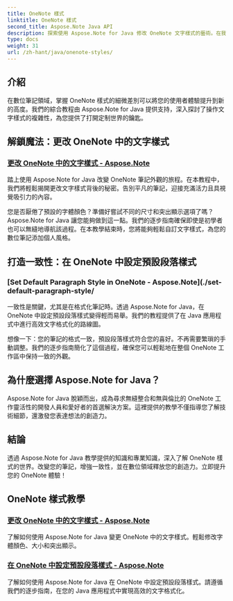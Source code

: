 ```yaml
---
title: OneNote 樣式
linktitle: OneNote 樣式
second_title: Aspose.Note Java API
description: 探索使用 Aspose.Note for Java 修改 OneNote 文字樣式的藝術。在我們的逐步教程中學習更改字體顏色、大小和突出顯示。
type: docs
weight: 31
url: /zh-hant/java/onenote-styles/
---
```


## 介紹

在數位筆記領域，掌握 OneNote 樣式的細微差別可以將您的使用者體驗提升到新的高度。我們的綜合教程由 Aspose.Note for Java 提供支持，深入探討了操作文字樣式的複雜性，為您提供了打開定制世界的鑰匙。

## 解鎖魔法：更改 OneNote 中的文字樣式
### [更改 OneNote 中的文字樣式 - Aspose.Note](./change-text-style/)

踏上使用 Aspose.Note for Java 改變 OneNote 筆記外觀的旅程。在本教程中，我們將輕鬆揭開更改文字樣式背後的秘密。告別平凡的筆記，迎接充滿活力且具視覺吸引力的內容。

您是否厭倦了預設的字體顏色？準備好嘗試不同的尺寸和突出顯示選項了嗎？ Aspose.Note for Java 讓您能夠做到這一點。我們的逐步指南確保即使是初學者也可以無縫地導航該過程。在本教學結束時，您將能夠輕鬆自訂文字樣式，為您的數位筆記添加個人風格。

## 打造一致性：在 OneNote 中設定預設段落樣式
### [Set Default Paragraph Style in OneNote - Aspose.Note](./set-default-paragraph-style/

一致性是關鍵，尤其是在格式化筆記時。透過 Aspose.Note for Java，在 OneNote 中設定預設段落樣式變得輕而易舉。我們的教程提供了在 Java 應用程式中進行高效文字格式化的路線圖。

想像一下：您的筆記的格式一致，預設段落樣式符合您的喜好。不再需要繁瑣的手動調整。我們的逐步指南簡化了這個過程，確保您可以輕鬆地在整個 OneNote 工作區中保持一致的外觀。

## 為什麼選擇 Aspose.Note for Java？
Aspose.Note for Java 脫穎而出，成為尋求無縫整合和無與倫比的 OneNote 工作靈活性的開發人員和愛好者的首選解決方案。這裡提供的教學不僅指導您了解技術細節，還激發您表達想法的創造力。

## 結論
透過 Aspose.Note for Java 教學提供的知識和專業知識，深入了解 OneNote 樣式的世界。改變您的筆記，增強一致性，並在數位領域釋放您的創造力。立即提升您的 OneNote 體驗！
## OneNote 樣式教學
### [更改 OneNote 中的文字樣式 - Aspose.Note](./change-text-style/)
了解如何使用 Aspose.Note for Java 變更 OneNote 中的文字樣式。輕鬆修改字體顏色、大小和突出顯示。
### [在 OneNote 中設定預設段落樣式 - Aspose.Note](./set-default-paragraph-style/)
了解如何使用 Aspose.Note for Java 在 OneNote 中設定預設段落樣式。請遵循我們的逐步指南，在您的 Java 應用程式中實現高效的文字格式化。